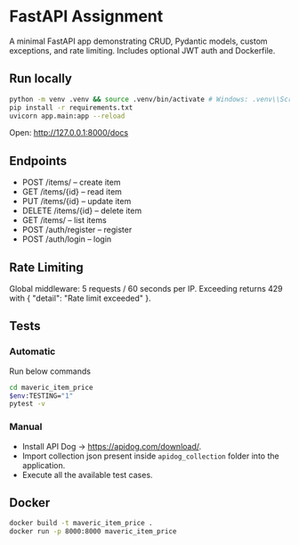 # FastAPI Assignment


A minimal FastAPI app demonstrating CRUD, Pydantic models, custom exceptions, and rate limiting. Includes optional JWT auth and Dockerfile.


## Run locally
```bash
python -m venv .venv && source .venv/bin/activate # Windows: .venv\\Scripts\\activate
pip install -r requirements.txt
uvicorn app.main:app --reload
```

Open: http://127.0.0.1:8000/docs

## Endpoints

- POST /items/ – create item
- GET /items/{id} – read item
- PUT /items/{id} – update item
- DELETE /items/{id} – delete item
- GET /items/ – list items
- POST /auth/register – register
- POST /auth/login – login

## Rate Limiting

Global middleware: 5 requests / 60 seconds per IP. Exceeding returns 429 with { "detail": "Rate limit exceeded" }.

## Tests

### Automatic

Run below commands

```bash
cd maveric_item_price
$env:TESTING="1"
pytest -v
```

### Manual

- Install API Dog -> https://apidog.com/download/.
- Import collection json present inside `apidog_collection` folder into the application.
- Execute all the available test cases.

## Docker

```bash
docker build -t maveric_item_price .
docker run -p 8000:8000 maveric_item_price
```
